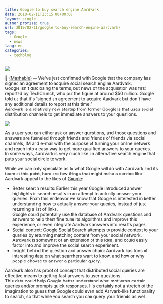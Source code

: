```yaml
---
title: Google to buy search engine Aardvark
date: 2010-02-11T23:15:00+00:00
layout: single
author_profile: true
url: 2010/02/11/google-to-buy-search-engine-aardvark/
tags:
  - Google
  - news
lang: en
categories: 
  - techblog
---
```

[![](http://2.bp.blogspot.com/_vaUVXcmC3OI/S3SHU01wz-I/AAAAAAAAA4Y/ALkLcwghA84/s640/partner.logo.gif)](http://2.bp.blogspot.com/_vaUVXcmC3OI/S3SHU01wz-I/AAAAAAAAA4Y/ALkLcwghA84/s1600-h/partner.logo.gif)

🙂 [(Mashable)](http://www.mashable.com/) — We've just confirmed with Google that the company has signed an agreement to acquire social search engine Aardvark.  
Google isn't disclosing the terms, but news of the acquisition was first reported by TechCrunch, who put the figure at around $50 million. Google told us that it's “signed an agreement to acquire Aardvark but don't have any additional details to report at this time.”  
Aardvark is a relatively new startup from former Googlers that uses social distribution channels to get immediate answers to your questions.

[![](http://2.bp.blogspot.com/_vaUVXcmC3OI/S3SHczKsKeI/AAAAAAAAA4g/akJke9oDDso/s640/story.google.aardvark.jpg)](http://2.bp.blogspot.com/_vaUVXcmC3OI/S3SHczKsKeI/AAAAAAAAA4g/akJke9oDDso/s1600-h/story.google.aardvark.jpg)

As a user you can either ask or answer questions, and those questions and answers are funneled through friends and friends of friends via social channels, IM and e-mail with the purpose of turning your online network and reach into a easy way to get more qualified answers to your queries.  
In some ways, Aardvark is very much like an alternative search engine that puts your social circle to work.

While we can only speculate as to what Google will do with Aardvark and its team at this point, here are few things that might make a service like Aardvark appeal to the likes of [Google](http://topics.edition.cnn.com/topics/google_inc):  

* Better search results: Earlier this year Google introduced answer highlights in search results in an attempt to actually answer your queries. From this endeavor we know that Google is interested in better understanding how to actually answer your queries, instead of just returning a list of links.  
Google could potentially use the database of Aardvark questions and answers to help them fine tune its algorithms and improve this experience, or even integrate Aardvark answers into results pages.  
* Social context: Google Social Search attempts to provide context to your queries by returning matching content from your social network. Aardvark is somewhat of an extension of this idea, and could easily factor into and improve the social search experiment.  
* Insight behind the question and answer chain: Aardvark has tons of interesting data on what searchers want to know, and how or why people choose to answer a particular query.

Aardvark also has proof of concept that distributed social queries are effective means to getting fast answers to user questions.  
This data could help Google better understand what motivates certain queries and/or prompts quick responses. It's certainly not a stretch of the imagination to guess that Google could even add Aarvark-like functionality to search, so that while you search you can query your friends as well.